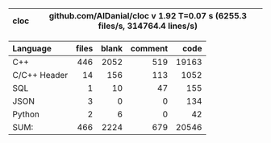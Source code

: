 cloc|github.com/AlDanial/cloc v 1.92  T=0.07 s (6255.3 files/s, 314764.4 lines/s)
--- | ---

Language|files|blank|comment|code
:-------|-------:|-------:|-------:|-------:
C++|446|2052|519|19163
C/C++ Header|14|156|113|1052
SQL|1|10|47|155
JSON|3|0|0|134
Python|2|6|0|42
SUM:|466|2224|679|20546
